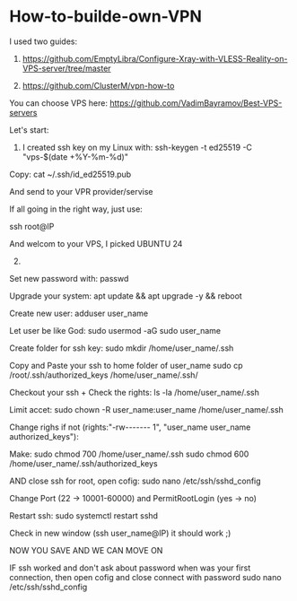# How-to-builde-own-VPN

I used two guides: 
1. https://github.com/EmptyLibra/Configure-Xray-with-VLESS-Reality-on-VPS-server/tree/master

2.  https://github.com/ClusterM/vpn-how-to


You can choose VPS here: https://github.com/VadimBayramov/Best-VPS-servers


Let's start:

1) I created ssh key on my Linux with:
ssh-keygen -t ed25519 -C "vps-$(date +%Y-%m-%d)"

Copy:
cat ~/.ssh/id_ed25519.pub

And send to your VPR provider/servise

If all going in the right way, just use:

ssh root@IP

And welcom to your VPS, I picked UBUNTU 24

2)
Set new password with: 
passwd

Upgrade your system:
apt update && apt upgrade -y && reboot

Create new user:
adduser user_name

Let user be like God:
sudo usermod -aG sudo user_name

Create folder for ssh key:
sudo mkdir /home/user_name/.ssh

Copy and Paste your ssh to home folder of user_name
sudo cp /root/.ssh/authorized_keys /home/user_name/.ssh/

Checkout your ssh + Check the rights:
ls -la /home/user_name/.ssh

Limit accet:
sudo chown -R user_name:user_name /home/user_name/.ssh

Change righs if not (rights:"-rw------- 1", "user_name user_name  authorized_keys"):

Make:
sudo chmod 700 /home/user_name/.ssh
sudo chmod 600 /home/user_name/.ssh/authorized_keys

AND close ssh for root, open cofig:
sudo nano /etc/ssh/sshd_config

Change Port (22 -> 10001-60000) and PermitRootLogin (yes -> no)

Restart ssh:
sudo systemctl restart sshd

Check in new window (ssh user_name@IP) it should work ;)

NOW YOU SAVE AND WE CAN MOVE ON




IF ssh worked and don't ask about password when was your first connection, then open cofig and close connect with password
sudo nano /etc/ssh/sshd_config



